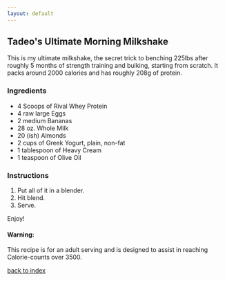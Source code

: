 ```yaml
---
layout: default
---
```

<!---
Author: Tadeo Carrillo Reyes
gh:     tadeeo
-->

## Tadeo's Ultimate Morning Milkshake

This is my ultimate milkshake, the secret trick to benching 225lbs after roughly 5 months of strength training and bulking, starting from scratch. It packs around 2000 calories and has roughly 208g of protein.

### Ingredients
- 4 Scoops of Rival Whey Protein
- 4 raw large Eggs
- 2 medium Bananas
- 28 oz. Whole Milk
- 20 (ish) Almonds
- 2 cups of Greek Yogurt, plain, non-fat
- 1 tablespoon of Heavy Cream
- 1 teaspoon of Olive Oil

### Instructions
1. Put all of it in a blender.
2. Hit blend.
3. Serve.

Enjoy!

#### Warning:
This recipe is for an adult serving and is designed to assist in reaching Calorie-counts over 3500.
<!--
Keep this link to return to the index
-->
[back to index](../)